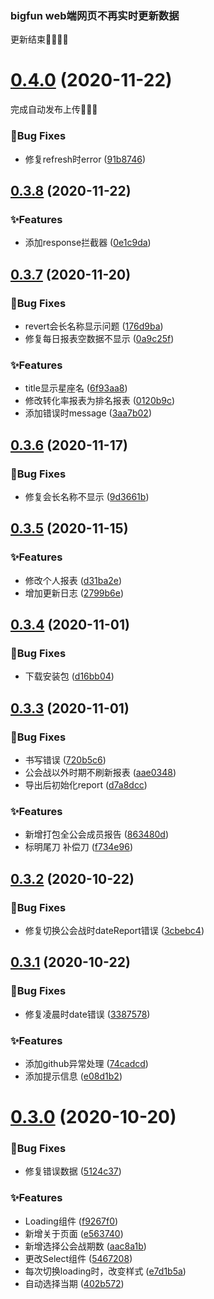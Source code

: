 ### bigfun web端网页不再实时更新数据

更新结束🤡🎉🎉🎉



# [0.4.0](https://github.com/Iroha1024/bigfun-pcr-extension/compare/v0.3.8...v0.4.0) (2020-11-22)

完成自动发布上传🎉🎉🎉



### 🐛Bug Fixes

* 修复refresh时error ([91b8746](https://github.com/Iroha1024/bigfun-pcr-extension/commit/91b87465905c2b7bd0f6bb7aff36a9c983688a5d))



## [0.3.8](https://github.com/Iroha1024/bigfun-pcr-extension/compare/v0.3.7...v0.3.8) (2020-11-22)


### ✨Features

* 添加response拦截器 ([0e1c9da](https://github.com/Iroha1024/bigfun-pcr-extension/commit/0e1c9da42ae4aa7489d5c4c0df26a8d0c7a3c2ba))



## [0.3.7](https://github.com/Iroha1024/bigfun-pcr-extension/compare/v0.3.6...v0.3.7) (2020-11-20)


### 🐛Bug Fixes

* revert会长名称显示问题 ([176d9ba](https://github.com/Iroha1024/bigfun-pcr-extension/commit/176d9bafe9db9623c101ea2f936884420adca284))
* 修复每日报表空数据不显示 ([0a9c25f](https://github.com/Iroha1024/bigfun-pcr-extension/commit/0a9c25f39b697bce23954d0e2667b332c22509f1))


### ✨Features

* title显示星座名 ([6f93aa8](https://github.com/Iroha1024/bigfun-pcr-extension/commit/6f93aa8caedced0256ea2a119735938d5fcf6693))
* 修改转化率报表为排名报表 ([0120b9c](https://github.com/Iroha1024/bigfun-pcr-extension/commit/0120b9c30220dde18882fba5e7f58246732c160d))
* 添加错误时message ([3aa7b02](https://github.com/Iroha1024/bigfun-pcr-extension/commit/3aa7b02bc508f6fefc697ea979b5fb8f9b13cf04))



## [0.3.6](https://github.com/Iroha1024/bigfun-pcr-extension/compare/v0.3.5...v0.3.6) (2020-11-17)


### 🐛Bug Fixes

* 修复会长名称不显示 ([9d3661b](https://github.com/Iroha1024/bigfun-pcr-extension/commit/9d3661ba89ca4abcdef24dcef2579fb1174521a5))



## [0.3.5](https://github.com/Iroha1024/bigfun-pcr-extension/compare/v0.3.4...v0.3.5) (2020-11-15)


### ✨Features

* 修改个人报表 ([d31ba2e](https://github.com/Iroha1024/bigfun-pcr-extension/commit/d31ba2e085ffcb07b2a085e7bb6242f5e1127ff8))
* 增加更新日志 ([2799b6e](https://github.com/Iroha1024/bigfun-pcr-extension/commit/2799b6e7c6084b69fe1a17fc68172795d662f34f))



## [0.3.4](https://github.com/Iroha1024/bigfun-pcr-extension/compare/v0.3.3...v0.3.4) (2020-11-01)


### 🐛Bug Fixes

* 下载安装包 ([d16bb04](https://github.com/Iroha1024/bigfun-pcr-extension/commit/d16bb046b3f86c0fa5cf07caebbf55409236d7e9))



## [0.3.3](https://github.com/Iroha1024/bigfun-pcr-extension/compare/v0.3.2...v0.3.3) (2020-11-01)


### 🐛Bug Fixes

* 书写错误 ([720b5c6](https://github.com/Iroha1024/bigfun-pcr-extension/commit/720b5c646a2dec13ae42afcb30f88ed8929ea362))
* 公会战以外时期不刷新报表 ([aae0348](https://github.com/Iroha1024/bigfun-pcr-extension/commit/aae0348f3c259dd6b4b231b877f951b42fbeb086))
* 导出后初始化report ([d7a8dcc](https://github.com/Iroha1024/bigfun-pcr-extension/commit/d7a8dcc40ee5c10f314b82bd242d2f4b0e5b2d3a))


### ✨Features

* 新增打包全公会成员报告 ([863480d](https://github.com/Iroha1024/bigfun-pcr-extension/commit/863480dceb8fb7656f9bfb498912c263f4c9c2f9))
* 标明尾刀 补偿刀 ([f734e96](https://github.com/Iroha1024/bigfun-pcr-extension/commit/f734e962268be70623659c083af837834eb15c10))



## [0.3.2](https://github.com/Iroha1024/bigfun-pcr-extension/compare/v0.3.1...v0.3.2) (2020-10-22)


### 🐛Bug Fixes

* 修复切换公会战时dateReport错误 ([3cbebc4](https://github.com/Iroha1024/bigfun-pcr-extension/commit/3cbebc4ae7d175b05395eff0651cb3ea171d4338))



## [0.3.1](https://github.com/Iroha1024/bigfun-pcr-extension/compare/v0.3.0...v0.3.1) (2020-10-22)


### 🐛Bug Fixes

* 修复凌晨时date错误 ([3387578](https://github.com/Iroha1024/bigfun-pcr-extension/commit/33875788825229ad445c14f9e79d7d5c87f0d520))


### ✨Features

* 添加github异常处理 ([74cadcd](https://github.com/Iroha1024/bigfun-pcr-extension/commit/74cadcd5d5b12815c8c33a0dd4bfcc49fbdcf1fc))
* 添加提示信息 ([e08d1b2](https://github.com/Iroha1024/bigfun-pcr-extension/commit/e08d1b2bcf395bfbe266566f4333e08b0e1cd637))



# [0.3.0](https://github.com/Iroha1024/bigfun-pcr-extension/compare/v0.2.0...v0.3.0) (2020-10-20)


### 🐛Bug Fixes

* 修复错误数据 ([5124c37](https://github.com/Iroha1024/bigfun-pcr-extension/commit/5124c370705efa455244ad9f4c09186081ab394f))


### ✨Features

* Loading组件 ([f9267f0](https://github.com/Iroha1024/bigfun-pcr-extension/commit/f9267f0ee0bdd2c9534114546a6c560e036e9c72))
* 新增关于页面 ([e563740](https://github.com/Iroha1024/bigfun-pcr-extension/commit/e56374037cb927b8441f700600f45661e62a8051))
* 新增选择公会战期数 ([aac8a1b](https://github.com/Iroha1024/bigfun-pcr-extension/commit/aac8a1b910787fae713dc5153246716b9e073f3a))
* 更改Select组件 ([5467208](https://github.com/Iroha1024/bigfun-pcr-extension/commit/54672086dd9491702af4ee88813b66fe85301e3b))
* 每次切换loading时，改变样式 ([e7d1b5a](https://github.com/Iroha1024/bigfun-pcr-extension/commit/e7d1b5a9c16754897408c62c76889e4947cfa062))
* 自动选择当期 ([402b572](https://github.com/Iroha1024/bigfun-pcr-extension/commit/402b5724c1084ddf5edd4e750fe286a478ceec52))



